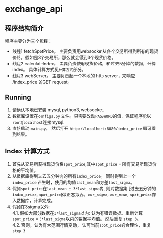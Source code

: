 # exchange_api

## 程序结构简介

程序主要分为三个线程：
* 线程1 fetchSpotPrice。 主要负责用websocket从各个交易所得到所有的现货价格。假如是3个交易所，那么就会得到3个现货价格。  
* 线程2 calculateIndex。 主要负责使用现货价格，和过去5分钟的数据，计算index。 具体计算方式见`计算方式`部分。  
* 线程3 webServer。 主要负责起一个本地的 http server，来响应 /index_price 的GET request。  

## Running
1. 请确认本地已安装 mysql, python3, websocket.
2. 数据库设置在`configs.py` 文件。只需要改动`PASSWORD`的值，保证程序能以`root@localhost`连接mysql.
3. 直接启动 `main.py`， 然后打开 `http://localhost:8080/index_price` 即可看到结果。

## Index 计算方式
1. 首先从交易所获得现货价格`spot_price`,其中`spot_price` = 所有交易所现货价格的平均值。
2. 从数据库得到过去五分钟内的所有`index_price`。 同时得到上一个`index_price` 产生时，使用的均值`last_mean`和方差`last_sigma`。
3. 假如`spot_price`在`last_mean ± 3*last_sigma`内, 则对数据集 [过去五分钟的`index_price`, `spot_price`]做正态拟合。`cur_sigma`, `cur_mean`, `spot_price`存入数据库，计算完成。
4. 假如在3sigma以外:  
    4.1. 假如大部分数据在`3*last_sigma`以内: 认为有错误数据。重新计算`spot_price` = `3*last_sigma`以内的数据平均值。 然后重复 `step 3`。   
    4.2. 否则，认为有大范围行情变动， 认可当前`spot_price`的合理性，重复 `step 3`
 
